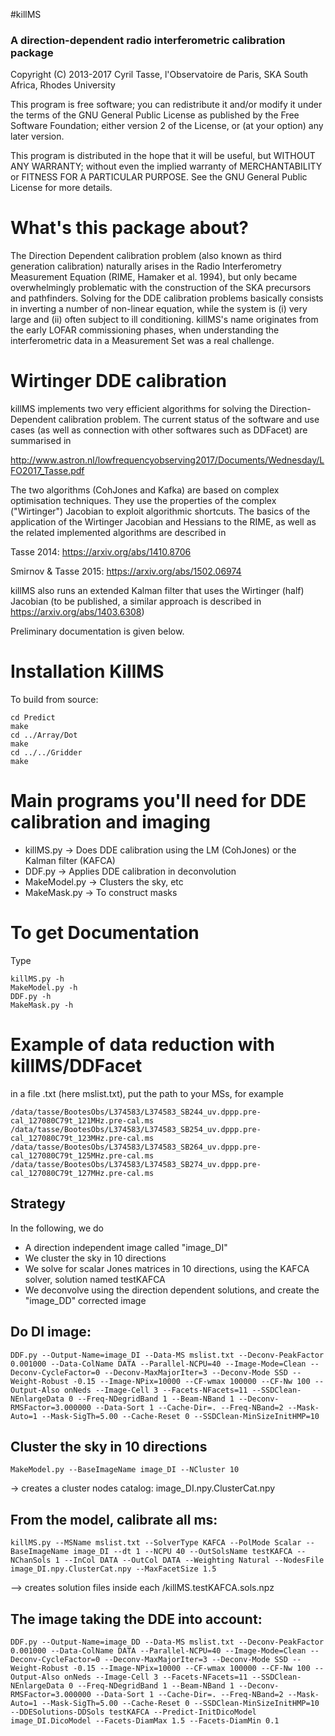 #killMS

### A direction-dependent radio interferometric calibration package

Copyright (C) 2013-2017  Cyril Tasse, l'Observatoire de Paris,
SKA South Africa, Rhodes University

This program is free software; you can redistribute it and/or
modify it under the terms of the GNU General Public License
as published by the Free Software Foundation; either version 2
of the License, or (at your option) any later version.

This program is distributed in the hope that it will be useful,
but WITHOUT ANY WARRANTY; without even the implied warranty of
MERCHANTABILITY or FITNESS FOR A PARTICULAR PURPOSE.  See the
GNU General Public License for more details.



# What's this package about?

The Direction Dependent calibration problem (also known as third generation calibration) naturally arises in the Radio Interferometry Measurement Equation (RIME, Hamaker et al. 1994), but only became overwhelmingly problematic with the construction of the SKA precursors and pathfinders. Solving for the DDE calibration problems basically consists in inverting a number of non-linear equation, while the system is (i) very large and (ii) often subject to ill conditioning. killMS's name originates from the early LOFAR commissioning phases, when understanding the interferometric data in a Measurement Set was a real challenge.

# Wirtinger DDE calibration

killMS implements two very efficient algorithms for solving the Direction-Dependent calibration problem. The current status of the software and use cases (as well as connection with other softwares such as DDFacet) are summarised in

http://www.astron.nl/lowfrequencyobserving2017/Documents/Wednesday/LFO2017_Tasse.pdf

The two algorithms (CohJones and Kafka) are based on complex optimisation techniques. They use the properties of the complex ("Wirtinger") Jacobian to exploit algorithmic shortcuts. The basics of the application of the Wirtinger Jacobian and Hessians to the RIME, as well as the related implemented algorithms are described in

Tasse 2014: https://arxiv.org/abs/1410.8706

Smirnov & Tasse 2015: https://arxiv.org/abs/1502.06974

killMS also runs an extended Kalman filter that uses the Wirtinger (half) Jacobian (to be published, a similar approach is described in https://arxiv.org/abs/1403.6308)

Preliminary documentation is given below.


# Installation KillMS

To build from source:

```
cd Predict
make
cd ../Array/Dot
make
cd ../../Gridder
make
```

# Main programs you'll need for DDE calibration and imaging

* killMS.py -> Does DDE calibration using the LM (CohJones) or the Kalman filter (KAFCA)
* DDF.py -> Applies DDE calibration in deconvolution
* MakeModel.py -> Clusters the sky, etc
* MakeMask.py -> To construct masks

# To get Documentation

Type

```
killMS.py -h
MakeModel.py -h
DDF.py -h
MakeMask.py -h
```

# Example of data reduction with killMS/DDFacet

in a file .txt (here mslist.txt), put the path to your MSs, for example

```
/data/tasse/BootesObs/L374583/L374583_SB244_uv.dppp.pre-cal_127080C79t_121MHz.pre-cal.ms
/data/tasse/BootesObs/L374583/L374583_SB254_uv.dppp.pre-cal_127080C79t_123MHz.pre-cal.ms
/data/tasse/BootesObs/L374583/L374583_SB264_uv.dppp.pre-cal_127080C79t_125MHz.pre-cal.ms
/data/tasse/BootesObs/L374583/L374583_SB274_uv.dppp.pre-cal_127080C79t_127MHz.pre-cal.ms
```

## Strategy

In the following, we do
* A direction independent image called "image_DI"
* We cluster the sky in 10 directions
* We solve for scalar Jones matrices in 10 directions, using the KAFCA solver, solution named testKAFCA
* We deconvolve using the direction dependent solutions, and create the "image_DD" corrected image

## Do DI image:

```
DDF.py --Output-Name=image_DI --Data-MS mslist.txt --Deconv-PeakFactor 0.001000 --Data-ColName DATA --Parallel-NCPU=40 --Image-Mode=Clean --Deconv-CycleFactor=0 --Deconv-MaxMajorIter=3 --Deconv-Mode SSD --Weight-Robust -0.15 --Image-NPix=10000 --CF-wmax 100000 --CF-Nw 100 --Output-Also onNeds --Image-Cell 3 --Facets-NFacets=11 --SSDClean-NEnlargeData 0 --Freq-NDegridBand 1 --Beam-NBand 1 --Deconv-RMSFactor=3.000000 --Data-Sort 1 --Cache-Dir=. --Freq-NBand=2 --Mask-Auto=1 --Mask-SigTh=5.00 --Cache-Reset 0 --SSDClean-MinSizeInitHMP=10
```

## Cluster the sky in 10 directions

```
MakeModel.py --BaseImageName image_DI --NCluster 10
```
-> creates a cluster nodes catalog: image_DI.npy.ClusterCat.npy 

## From the model, calibrate all ms:
```
killMS.py --MSName mslist.txt --SolverType KAFCA --PolMode Scalar --BaseImageName image_DI --dt 1 --NCPU 40 --OutSolsName testKAFCA --NChanSols 1 --InCol DATA --OutCol DATA --Weighting Natural --NodesFile image_DI.npy.ClusterCat.npy --MaxFacetSize 1.5
```
--> creates solution files inside each <MS>/killMS.testKAFCA.sols.npz

## The image taking the DDE into account:
```
DDF.py --Output-Name=image_DD --Data-MS mslist.txt --Deconv-PeakFactor 0.001000 --Data-ColName DATA --Parallel-NCPU=40 --Image-Mode=Clean --Deconv-CycleFactor=0 --Deconv-MaxMajorIter=3 --Deconv-Mode SSD --Weight-Robust -0.15 --Image-NPix=10000 --CF-wmax 100000 --CF-Nw 100 --Output-Also onNeds --Image-Cell 3 --Facets-NFacets=11 --SSDClean-NEnlargeData 0 --Freq-NDegridBand 1 --Beam-NBand 1 --Deconv-RMSFactor=3.000000 --Data-Sort 1 --Cache-Dir=. --Freq-NBand=2 --Mask-Auto=1 --Mask-SigTh=5.00 --Cache-Reset 0 --SSDClean-MinSizeInitHMP=10 --DDESolutions-DDSols testKAFCA --Predict-InitDicoModel image_DI.DicoModel --Facets-DiamMax 1.5 --Facets-DiamMin 0.1
```

